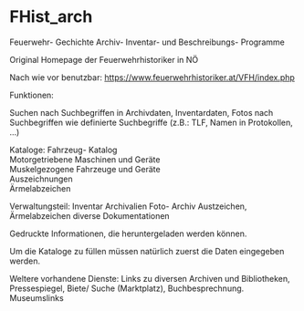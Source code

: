 # FHist_arch
Feuerwehr- Gechichte Archiv- Inventar- und Beschreibungs- Programme

Original Homepage der Feuerwehrhistoriker in NÖ

Nach wie vor benutzbar: https://www.feuerwehrhistoriker.at/VFH/index.php

Funktionen:
  
Suchen nach Suchbegriffen in Archivdaten, Inventardaten, Fotos nach Suchbegriffen wie definierte Suchbegriffe (z.B.: TLF, Namen in Protokollen, …)  

Kataloge: 	Fahrzeug- Katalog                                    	
		Motorgetriebene Maschinen und Geräte  	
		Muskelgezogene Fahrzeuge	und Geräte				
		Auszeichnungen				
		Ärmelabzeichen				

  Verwaltungsteil:
     Inventar 
     Archivalien
     Foto- Archiv
     Austzeichen, Ärmelabzeichen
     diverse Dokumentationen
     
Gedruckte Informationen, die heruntergeladen werden können.

Um die Kataloge zu füllen müssen natürlich zuerst die Daten eingegeben werden.

Weltere vorhandene Dienste: Links zu diversen Archiven und Bibliotheken, Pressespiegel, Biete/ Suche (Marktplatz),  Buchbesprechnung.   Museumslinks
